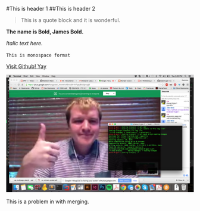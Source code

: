 #This is header 1
##This is header 2

>This is a quote block and it is wonderful.

**The name is Bold, James Bold.**

*Italic text here.*

`This is monospace format`

[Visit Github! Yay](www.github.com)

![Image of us working](/Pic_of_us_working.png)


This is a problem in with merging.

